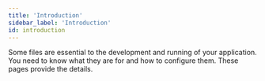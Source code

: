 ```yaml
---
title: 'Introduction'
sidebar_label: 'Introduction'
id: introduction
---
```



Some files are essential to the development and running of your application. You need to know what they are for and how to configure them. These pages provide the details.
